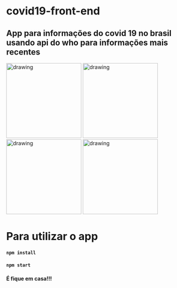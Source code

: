 # covid19-front-end
## App para informações do covid 19 no brasil usando api do who para informações mais recentes
<p>

<img src="https://github.com/devMatheus13/covid19-front-end/blob/master/WhatsApp%20Image%202020-06-08%20at%2021.56.46%20(2).jpeg" alt="drawing" width="200"/>

<img src="https://github.com/devMatheus13/covid19-front-end/blob/master/WhatsApp%20Image%202020-06-08%20at%2021.56.46%20(1).jpeg" alt="drawing" width="200"/>

<img src="https://github.com/devMatheus13/covid19-front-end/blob/master/WhatsApp%20Image%202020-06-08%20at%2021.56.46%20(3).jpeg" alt="drawing" width="200"/>

<img src="https://github.com/devMatheus13/covid19-front-end/blob/master/WhatsApp%20Image%202020-06-08%20at%2021.56.46.jpeg" alt="drawing" width="200"/>
</p>



   # Para utilizar o app 
   #### ``` npm install ```
   #### ``` npm start ```
   
   
   #### É fique em casa!!!
